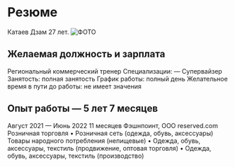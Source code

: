 # Резюме
Катаев Дзам 27 лет.
![ФОТО](https://images.app.goo.gl/xDSp9TtKhbvknbh68)
## Желаемая должность и зарплата
Региональный коммерческий тренер
Специализации:
— Супервайзер
Занятость: полная занятость
График работы: полный день
Желательное время в пути до работы: не имеет значения

## Опыт работы — 5 лет 7 месяцев
Август 2021 — Июнь 2022 11 месяцев
Фэшнпоинт, ООО reserved.com
Розничная торговля
• Розничная сеть (одежда, обувь, аксессуары)
Товары народного потребления (непищевые)
• Одежда, обувь, аксессуары, текстиль (продвижение, оптовая торговля)
• Одежда, обувь, аксессуары, текстиль (производство)